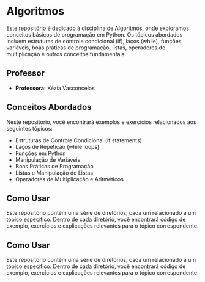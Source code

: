 # Algoritmos

Este repositório é dedicado à disciplina de Algoritmos, onde exploramos conceitos básicos de programação em Python. Os tópicos abordados incluem estruturas de controle condicional (if), laços (while), funções, variáveis, boas práticas de programação, listas, operadores de multiplicação e outros conceitos fundamentais.

## Professor
- **Professora:** Kézia Vasconcelos

## Conceitos Abordados

Neste repositório, você encontrará exemplos e exercícios relacionados aos seguintes tópicos:

- Estruturas de Controle Condicional (if statements)
- Laços de Repetição (while loops)
- Funções em Python
- Manipulação de Variáveis
- Boas Práticas de Programação
- Listas e Manipulação de Listas
- Operadores de Multiplicação e Aritméticos

## Como Usar
Este repositório contém uma série de diretórios, cada um relacionado a um tópico específico. Dentro de cada diretório, você encontrará código de exemplo, exercícios e explicações relevantes para o tópico correspondente.

## Como Usar
Este repositório contém uma série de diretórios, cada um relacionado a um tópico específico. Dentro de cada diretório, você encontrará código de exemplo, exercícios e explicações relevantes para o tópico correspondente.